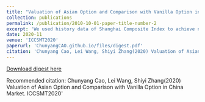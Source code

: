 ```yaml
---
title: "Valuation of Asian Option and Comparison with Vanilla Option in China Market"
collection: publications
permalink: /publication/2010-10-01-paper-title-number-2
excerpt: 'We used history data of Shanghai Composite Index to achieve necessary parameters and apply Black-Scholes model to price the Asian option.'
date: 2020-11
venue: 'ICCSMT2020'
paperurl: 'ChunyangCAO.github.io/files/digest.pdf'
citation: 'Chunyang Cao, Lei Wang, Shiyi Zhang(2020) Valuation of Asian Option and Comparison with Vanilla Option in China Market. ICCSMT2020'
---
```



[Download digest here](ChunyangCAO.github.io/files/digest.pdf)

Recommended citation: Chunyang Cao, Lei Wang, Shiyi Zhang(2020) Valuation of Asian Option and Comparison with Vanilla Option in China Market. ICCSMT2020'
